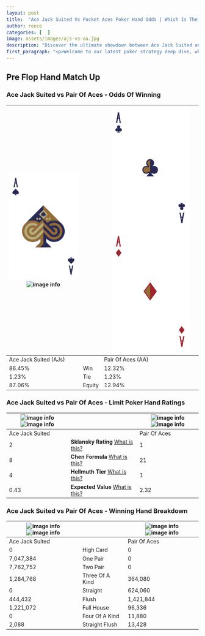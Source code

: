 ```yaml
---
layout: post
title:  "Ace Jack Suited Vs Pocket Aces Poker Hand Odds | Which Is The Better Hand In Poker? A Complete Guide"
author: reece
categories: [  ]
image: assets/images/ajs-vs-aa.jpg
description: "Discover the ultimate showdown between Ace Jack Suited and Pair Of Aces in poker! Uncover the odds, strategies, and scenarios where one hand triumphs over the other. Get ready to up your poker game with this thrilling analysis."
first_paragraph: "<p>Welcome to our latest poker strategy deep dive, where we're pitting two distinct hands against each other in a high-stakes showdown: Ace Jack Suited vs Pair Of Aces.</p><p>In the dynamic world of poker, every decision counts, and knowing which hand holds the upper hand is key to your success at the table.</p><p>In this article, we'll dissect these two hands, explore the scenarios where one dominates the other, and equip you with the knowledge to make strategic choices that can tip the odds in your favor.</p><p>Get ready to unravel the intriguing dynamics of these poker hands and elevate your game to new heights.</p>"
---
```




[comment]: # (sp0)

## Pre Flop Hand Match Up

<div class="table hand-ratings" markdown="1"> 



### Ace Jack Suited vs Pair Of Aces - Odds Of Winning


    
| ![image info](assets/images/hand1/a.png) ![image info](assets/images/hand1/js.png) |  | ![image info](assets/images/hand2/a.png) ![image info](assets/images/hand2/ao.png) |
| -------- | -------- | -------- |
| Ace Jack Suited (AJs) |  | Pair Of Aces (AA) |
| 86.45% | Win | 12.32% |
| 1.23% | Tie | 1.23% |
| 87.06% | Equity | 12.94% |




[comment]: # (sp1)



### Ace Jack Suited vs Pair Of Aces - Limit Poker Hand Ratings


    
| ![image info](https://www.riverpairs.com/assets/images/hand1/a.png) ![image info](https://www.riverpairs.com/assets/images/hand1/js.png) |  | ![image info](https://www.riverpairs.com/assets/images/hand2/a.png) ![image info](https://www.riverpairs.com/assets/images/hand2/ao.png) |
| -------- | -------- | -------- |
| Ace Jack Suited |  | Pair Of Aces |
| 2 | **Sklansky Rating** [What is this?](/sklansky-rating-explained) | 1 |
| 8 | **Chen Formula** [What is this?](/chen-formula-explained) | 21 |
| 4 | **Hellmuth Tier** [What is this?](/Hellmuth-tier-explained) | 1 |
| 0.43 | **Expected Value** [What is this?](/expected-value-explained) | 2.32 |




[comment]: # (sp2)



### Ace Jack Suited vs Pair Of Aces - Winning Hand Breakdown


    
| ![image info](https://www.riverpairs.com/assets/images/hand1/a.png) ![image info](https://www.riverpairs.com/assets/images/hand1/js.png) |  | ![image info](https://www.riverpairs.com/assets/images/hand2/a.png) ![image info](https://www.riverpairs.com/assets/images/hand2/ao.png) |
| -------- | -------- | -------- |
| Ace Jack Suited |  | Pair Of Aces |
| 0 | High Card | 0 |
| 7,047,384 | One Pair | 0 |
| 7,762,752 | Two Pair | 0 |
| 1,284,768 | Three Of A Kind | 364,080 |
| 0 | Straight | 624,060 |
| 444,432 | Flush | 1,421,844 |
| 1,221,072 | Full House | 96,336 |
| 0 | Four Of A Kind | 11,880 |
| 2,088 | Straight Flush | 13,428 |




[comment]: # (sp3)



</div>

[comment]: # (sp4)



[comment]: # (sp5)

